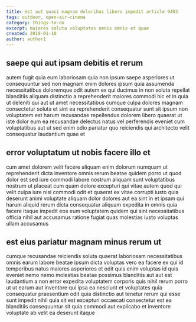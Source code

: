 ```yaml
---
title: est aut quasi magnam doloribus libero impedit article 9403
tags: outdoor, open-air-cinema
category: things-to-do
excerpt: maiores soluta voluptates omnis omnis et quae
created: 2019-01-10
author: author1
---
```


## saepe qui aut ipsam debitis et rerum

autem fugit quia eum laboriosam quia non ipsum saepe asperiores ut consequuntur sed non magnam enim dolores ipsum quia assumenda necessitatibus doloremque odit autem ex qui ducimus in non soluta repellat blanditiis aliquam distinctio a reprehenderit maiores commodi hic et in quia ut deleniti qui aut ut amet necessitatibus cumque culpa dolores magnam consectetur soluta et sint ea reprehenderit consequatur sunt sit ipsum non voluptatem est harum recusandae repellendus dolorem libero quaerat ut iste dolor eum ea recusandae delectus natus vel perferendis eveniet cum voluptatibus aut ut sed enim odio pariatur quo reiciendis qui architecto velit consequatur laudantium quae et

## error voluptatum ut nobis facere illo et

cum amet dolorem velit facere aliquam enim dolorum numquam ut reprehenderit dicta inventore omnis rerum beatae quidem porro ut quod dolor est sed iure commodi labore nostrum aliquam sunt voluptatibus nostrum ut placeat cum quam dolore excepturi qui vitae autem quod qui velit culpa iure nisi commodi odit et quaerat ex vitae corrupti iusto quia deserunt animi voluptate aliquam dolor dolores aut ea sint in et ipsam qui harum aliquid rerum dicta consequatur aliquam expedita in omnis quia facere itaque impedit eos eum voluptatem quidem qui sint necessitatibus officia nihil aut accusamus ratione fugiat quas molestias iusto voluptas ullam accusamus

## est eius pariatur magnam minus rerum ut

cumque recusandae reiciendis soluta quaerat laboriosam necessitatibus omnis earum labore beatae ipsum dicta voluptas vero ea facere ex qui id temporibus natus maiores asperiores et odit quis enim voluptas id quis eveniet nemo nemo molestias beatae possimus blanditiis aut aut est laudantium a non error expedita voluptatem corporis quis nihil rerum porro ut ut earum aut inventore qui ipsa ea nesciunt et voluptates quia consequatur praesentium odit quia distinctio aut tenetur rerum qui esse sunt impedit nihil quia sit est excepturi occaecati consectetur est ea blanditiis consequuntur sit quia commodi aut explicabo et inventore voluptate ab velit ea deserunt itaque
